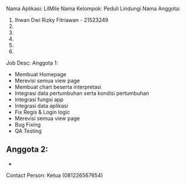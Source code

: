 Nama Aplikasi: LilMile
Nama Kelompok: Peduli Lindungi
Nama Anggota:
1) Ihwan Dwi Rizky Fitriawan - 21523249
2)
3)
4)
5)
6)

Job Desc:
Anggota 1:
 - Membuat Homepage
 - Merevisi semua view page
 - Membuat chart beserta interpretasi
 - Integrasi data pertumbuhan serta kondisi pertumbuhan
 - Integrasi fungsi app
 - Integrasi data aplikasi
 - Fix Regis & Login logic
 - Merevisi semua view page
 - Bug Fixing
 - QA Testing

Anggota 2:
 -
 -

Contact Person: Ketua (081226567654)
